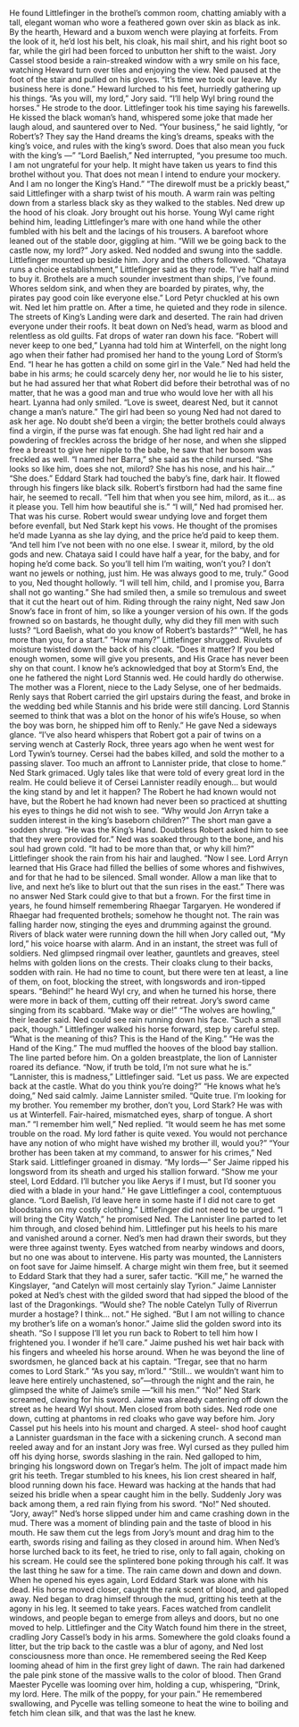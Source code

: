 He found Littlefinger in the brothel’s common room, chatting amiably with a tall, elegant woman who wore a feathered gown over skin as black as ink.
By the hearth, Heward and a buxom wench were playing at forfeits. From the look of it, he’d lost his belt, his cloak, his mail shirt, and his right boot so far, while the girl had been forced to unbutton her shift to the waist. Jory Cassel stood beside a rain-streaked window with a wry smile on his face, watching Heward turn over tiles and enjoying the view.
Ned paused at the foot of the stair and pulled on his gloves. “It’s time we took our leave. My business here is done.”
Heward lurched to his feet, hurriedly gathering up his things. “As you will, my lord,” Jory said. “I’ll help Wyl bring round the horses.” He strode to the door.
Littlefinger took his time saying his farewells. He kissed the black woman’s hand, whispered some joke that made her laugh aloud, and sauntered over to Ned. “Your business,” he said lightly, “or Robert’s? They say the Hand dreams the king’s dreams, speaks with the king’s voice, and rules with the king’s sword. Does that also mean you fuck with the king’s —”
“Lord Baelish,” Ned interrupted, “you presume too much. I am not ungrateful for your help. It might have taken us years to find this brothel without you. That does not mean I intend to endure your mockery. And I am no longer the King’s Hand.”
“The direwolf must be a prickly beast,” said Littlefinger with a sharp twist of his mouth.
A warm rain was pelting down from a starless black sky as they walked to the stables. Ned drew up the hood of his cloak. Jory brought out his horse. Young Wyl came right behind him, leading Littlefinger’s mare with one hand while the other fumbled with his belt and the lacings of his trousers. A barefoot whore leaned out of the stable door, giggling at him.
“Will we be going back to the castle now, my lord?” Jory asked. Ned nodded and swung into the saddle. Littlefinger mounted up beside him. Jory and the others followed.
“Chataya runs a choice establishment,” Littlefinger said as they rode.
“I’ve half a mind to buy it. Brothels are a much sounder investment than ships, I’ve found. Whores seldom sink, and when they are boarded by pirates, why, the pirates pay good coin like everyone else.” Lord Petyr chuckled at his own wit.
Ned let him prattle on. After a time, he quieted and they rode in silence.
The streets of King’s Landing were dark and deserted. The rain had driven everyone under their roofs. It beat down on Ned’s head, warm as blood and relentless as old guilts. Fat drops of water ran down his face.
“Robert will never keep to one bed,” Lyanna had told him at Winterfell, on the night long ago when their father had promised her hand to the young Lord of Storm’s End. “I hear he has gotten a child on some girl in the Vale.”
Ned had held the babe in his arms; he could scarcely deny her, nor would he lie to his sister, but he had assured her that what Robert did before their betrothal was of no matter, that he was a good man and true who would love her with all his heart. Lyanna had only smiled. “Love is sweet, dearest Ned, but it cannot change a man’s nature.”
The girl had been so young Ned had not dared to ask her age. No doubt she’d been a virgin; the better brothels could always find a virgin, if the purse was fat enough. She had light red hair and a powdering of freckles across the bridge of her nose, and when she slipped free a breast to give her nipple to the babe, he saw that her bosom was freckled as well. “I named her Barra,” she said as the child nursed. “She looks so like him, does she not, milord? She has his nose, and his hair…”
“She does.” Eddard Stark had touched the baby’s fine, dark hair. It flowed through his fingers like black silk. Robert’s firstborn had had the same fine hair, he seemed to recall.
“Tell him that when you see him, milord, as it… as it please you. Tell him how beautiful she is.”
“I will,” Ned had promised her. That was his curse. Robert would swear undying love and forget them before evenfall, but Ned Stark kept his vows. He thought of the promises he’d made Lyanna as she lay dying, and the price he’d paid to keep them.
“And tell him I’ve not been with no one else. I swear it, milord, by the old gods and new. Chataya said I could have half a year, for the baby, and for hoping he’d come back. So you’ll tell him I’m waiting, won’t you? I don’t want no jewels or nothing, just him. He was always good to me, truly.”
Good to you, Ned thought hollowly. “I will tell him, child, and I promise you, Barra shall not go wanting.”
She had smiled then, a smile so tremulous and sweet that it cut the heart out of him. Riding through the rainy night, Ned saw Jon Snow’s face in front of him, so like a younger version of his own. If the gods frowned so on bastards, he thought dully, why did they fill men with such lusts? “Lord Baelish, what do you know of Robert’s bastards?”
“Well, he has more than you, for a start.”
“How many?”
Littlefinger shrugged. Rivulets of moisture twisted down the back of his cloak. “Does it matter? If you bed enough women, some will give you presents, and His Grace has never been shy on that count. I know he’s acknowledged that boy at Storm’s End, the one he fathered the night Lord Stannis wed. He could hardly do otherwise. The mother was a Florent, niece to the Lady Selyse, one of her bedmaids. Renly says that Robert carried the girl upstairs during the feast, and broke in the wedding bed while Stannis and his bride were still dancing. Lord Stannis seemed to think that was a blot on the honor of his wife’s House, so when the boy was born, he shipped him off to Renly.” He gave Ned a sideways glance. “I’ve also heard whispers that Robert got a pair of twins on a serving wench at Casterly Rock, three years ago when he went west for Lord Tywin’s tourney. Cersei had the babes killed, and sold the mother to a passing slaver.
Too much an affront to Lannister pride, that close to home.”
Ned Stark grimaced. Ugly tales like that were told of every great lord in the realm. He could believe it of Cersei Lannister readily enough… but would the king stand by and let it happen? The Robert he had known would not have, but the Robert he had known had never been so practiced at shutting his eyes to things he did not wish to see. “Why would Jon Arryn take a sudden interest in the king’s baseborn children?”
The short man gave a sodden shrug. “He was the King’s Hand.
Doubtless Robert asked him to see that they were provided for.”
Ned was soaked through to the bone, and his soul had grown cold. “It had to be more than that, or why kill him?”
Littlefinger shook the rain from his hair and laughed. “Now I see. Lord Arryn learned that His Grace had filled the bellies of some whores and fishwives, and for that he had to be silenced. Small wonder. Allow a man like that to live, and next he’s like to blurt out that the sun rises in the east.”
There was no answer Ned Stark could give to that but a frown. For the first time in years, he found himself remembering Rhaegar Targaryen. He wondered if Rhaegar had frequented brothels; somehow he thought not.
The rain was falling harder now, stinging the eyes and drumming against the ground. Rivers of black water were running down the hill when Jory called out, “My lord,” his voice hoarse with alarm. And in an instant, the street was full of soldiers.
Ned glimpsed ringmail over leather, gauntlets and greaves, steel helms with golden lions on the crests. Their cloaks clung to their backs, sodden with rain. He had no time to count, but there were ten at least, a line of them, on foot, blocking the street, with longswords and iron-tipped spears.
“Behind!” he heard Wyl cry, and when he turned his horse, there were more in back of them, cutting off their retreat. Jory’s sword came singing from its scabbard. “Make way or die!”
“The wolves are howling,” their leader said. Ned could see rain running down his face. “Such a small pack, though.”
Littlefinger walked his horse forward, step by careful step. “What is the meaning of this? This is the Hand of the King.”
“He was the Hand of the King.” The mud muffled the hooves of the blood bay stallion. The line parted before him. On a golden breastplate, the lion of Lannister roared its defiance. “Now, if truth be told, I’m not sure what he is.”
“Lannister, this is madness,” Littlefinger said. “Let us pass. We are expected back at the castle. What do you think you’re doing?”
“He knows what he’s doing,” Ned said calmly.
Jaime Lannister smiled. “Quite true. I’m looking for my brother. You remember my brother, don’t you, Lord Stark? He was with us at Winterfell.
Fair-haired, mismatched eyes, sharp of tongue. A short man.”
“I remember him well,” Ned replied.
“It would seem he has met some trouble on the road. My lord father is quite vexed. You would not perchance have any notion of who might have wished my brother ill, would you?”
“Your brother has been taken at my command, to answer for his crimes,” Ned Stark said.
Littlefinger groaned in dismay. “My lords—”
Ser Jaime ripped his longsword from its sheath and urged his stallion forward. “Show me your steel, Lord Eddard. I’ll butcher you like Aerys if I must, but I’d sooner you died with a blade in your hand.” He gave Littlefinger a cool, contemptuous glance. “Lord Baelish, I’d leave here in some haste if I did not care to get bloodstains on my costly clothing.”
Littlefinger did not need to be urged. “I will bring the City Watch,” he promised Ned. The Lannister line parted to let him through, and closed behind him. Littlefinger put his heels to his mare and vanished around a corner.
Ned’s men had drawn their swords, but they were three against twenty.
Eyes watched from nearby windows and doors, but no one was about to intervene. His party was mounted, the Lannisters on foot save for Jaime himself. A charge might win them free, but it seemed to Eddard Stark that they had a surer, safer tactic. “Kill me,” he warned the Kingslayer, “and Catelyn will most certainly slay Tyrion.”
Jaime Lannister poked at Ned’s chest with the gilded sword that had sipped the blood of the last of the Dragonkings. “Would she? The noble Catelyn Tully of Riverrun murder a hostage? I think… not.” He sighed.
“But I am not willing to chance my brother’s life on a woman’s honor.”
Jaime slid the golden sword into its sheath. “So I suppose I’ll let you run back to Robert to tell him how I frightened you. I wonder if he’ll care.”
Jaime pushed his wet hair back with his fingers and wheeled his horse around. When he was beyond the line of swordsmen, he glanced back at his captain. “Tregar, see that no harm comes to Lord Stark.”
“As you say, m’lord.”
“Still… we wouldn’t want him to leave here entirely unchastened, so”—through the night and the rain, he glimpsed the white of Jaime’s smile —“kill his men.”
“No!” Ned Stark screamed, clawing for his sword. Jaime was already cantering off down the street as he heard Wyl shout. Men closed from both sides. Ned rode one down, cutting at phantoms in red cloaks who gave way before him. Jory Cassel put his heels into his mount and charged. A steel- shod hoof caught a Lannister guardsman in the face with a sickening crunch. A second man reeled away and for an instant Jory was free. Wyl cursed as they pulled him off his dying horse, swords slashing in the rain.
Ned galloped to him, bringing his longsword down on Tregar’s helm. The jolt of impact made him grit his teeth. Tregar stumbled to his knees, his lion crest sheared in half, blood running down his face. Heward was hacking at the hands that had seized his bridle when a spear caught him in the belly.
Suddenly Jory was back among them, a red rain flying from his sword.
“No!” Ned shouted. “Jory, away!” Ned’s horse slipped under him and came crashing down in the mud. There was a moment of blinding pain and the taste of blood in his mouth.
He saw them cut the legs from Jory’s mount and drag him to the earth, swords rising and failing as they closed in around him. When Ned’s horse lurched back to its feet, he tried to rise, only to fall again, choking on his scream. He could see the splintered bone poking through his calf. It was the last thing he saw for a time. The rain came down and down and down.
When he opened his eyes again, Lord Eddard Stark was alone with his dead. His horse moved closer, caught the rank scent of blood, and galloped away. Ned began to drag himself through the mud, gritting his teeth at the agony in his leg. It seemed to take years. Faces watched from candlelit windows, and people began to emerge from alleys and doors, but no one moved to help.
Littlefinger and the City Watch found him there in the street, cradling Jory Cassel’s body in his arms.
Somewhere the gold cloaks found a litter, but the trip back to the castle was a blur of agony, and Ned lost consciousness more than once. He remembered seeing the Red Keep looming ahead of him in the first grey light of dawn. The rain had darkened the pale pink stone of the massive walls to the color of blood.
Then Grand Maester Pycelle was looming over him, holding a cup, whispering, “Drink, my lord. Here. The milk of the poppy, for your pain.”
He remembered swallowing, and Pycelle was telling someone to heat the wine to boiling and fetch him clean silk, and that was the last he knew.
